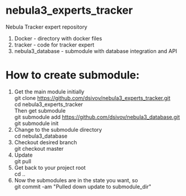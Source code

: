 # nebula3_experts_tracker
Nebula Tracker expert repository
1. Docker - directory with docker files
2. tracker - code for tracker expert 
3. nebula3_database - submodule with database integration and API
# How to create submodule:
1. Get the main module initially  
git clone https://github.com/dsivov/nebula3_experts_tracker.git  
cd nebula3_experts_tracker  
Then get submodule  
git submodule add https://github.com/dsivov/nebula3_database.git    
git submodule init  
2. Change to the submodule directory  
cd nebula3_database 
3. Checkout desired branch  
git checkout master 
4. Update  
git pull 
5. Get back to your project root   
cd ..  
6. Now the submodules are in the state you want, so  
git commit -am "Pulled down update to submodule_dir" 
